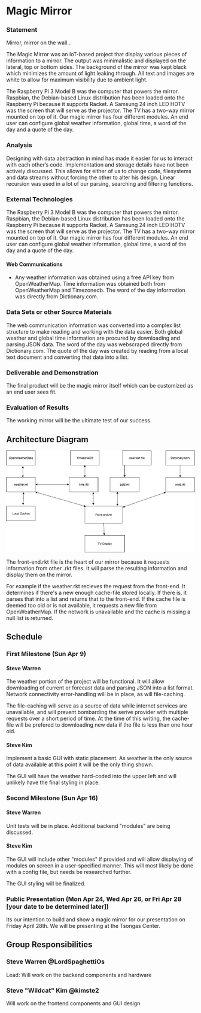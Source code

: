 # Magic Mirror

### Statement
Mirror, mirror on the wall...  

The Magic Mirror was an IoT-based project that display various pieces of information to a mirror.  The output was minimalistic and displayed on the lateral, top or bottom sides.  The background of the mirror was kept black which minimizes the amount of light leaking through.  All text and images are white to allow for maximum visibility due to ambient light.   

The Raspberry Pi 3 Model B was the computer that powers the mirror.  Raspbian, the Debian-based Linux distribution has been loaded onto the Raspberry Pi because it supports Racket.  A Samsung 24 inch LED HDTV was the screen that will serve as the projector.  The TV has a two-way mirror mounted on top of it.  Our magic mirror has four different modules.  An end user can configure global weather information, global time, a word of the day and a quote of the day.  



### Analysis
Designing with data abstraction in mind has made it easier for us to interact with each other’s code.  Implementation and storage details have not been actively discussed.  This allows for either of us to change code, filesystems and data streams without forcing the other to alter his design.  Linear recursion was used in a lot of our parsing, searching and filtering functions.   

### External Technologies
The Raspberry Pi 3 Model B was the computer that powers the mirror.  Raspbian, the Debian-based Linux distribution has been loaded onto the Raspberry Pi because it supports Racket.  A Samsung 24 inch LED HDTV was the screen that will serve as the projector.  The TV has a two-way mirror mounted on top of it.  Our magic mirror has four different modules.  An end user can configure global weather information, global time, a word of the day and a quote of the day.

#### Web Communications
- Any weather information was obtained using a free API key from OpenWeatherMap.  Time information was obtained both from OpenWeatherMap and Timezonedb.  The word of the day information was directly from Dictionary.com.


### Data Sets or other Source Materials
The web communication information was converted into a complex list structure to make reading and working with the data easier.  Both global weather and global time information are procured by downloading and parsing JSON data.  The word of the day was webscraped directly from Dictionary.com.  The quote of the day was created by reading from a local text document and converting that data into a list.
### Deliverable and Demonstration
The final product will be the magic mirror itself which can be customized as an end user sees fit.

### Evaluation of Results
The working mirror will be the ultimate test of our success. 

## Architecture Diagram
![FP4 Diagram](https://github.com/oplS17projects/Magic_Mirror/blob/master/fp4-diagram-v2.png "FP4 Diagram")  

The front-end.rkt file is the heart of our mirror because it requests information from other .rkt files.  It will parse the resulting information and display them on the mirror.   

For example  if the weather.rkt recieves the request from the front-end.  It determines if there's a new enough cache-file stored locally.  If there is, it parses that into a list and returns that to the front-end.  If the cache file is deemed too old or is not available, it requests a new file from OpenWeatherMap. If the network is unavailable and the cache is missing a null list is returned.

## Schedule
### First Milestone (Sun Apr 9)
#### Steve Warren
The weather portion of the project will be functional. It will allow downloading of current or forecast data and parsing JSON into a list format. Network connectivity error-handling will be in place, as will file-caching.  

The file-caching will serve as a source of data while internet services are unavailable, and will prevent bombarding the serive provider with multiple requests over a short period of time. At the time of this writing, the cache-file will be prefered to downloading new data if the file is less than one hour old.

#### Steve Kim
Implement a basic GUI with static placement. As weather is the only source of data available at this point it will be the only thing shown.  

The GUI will have the weather hard-coded into the upper left and will unlikely have the final styling in place.

### Second Milestone (Sun Apr 16)
#### Steve Warren
Unit tests will be in place. Additional backend "modules" are being discussed.

#### Steve Kim
The GUI will include other "modules" if provided and will allow displaying of modules on screen in a user-specified manner. This will most likely be done with a config file, but needs be researched further.  

The GUI styling will be finalized.

### Public Presentation (Mon Apr 24, Wed Apr 26, or Fri Apr 28 [your date to be determined later])
Its our intention to build and show a magic mirror for our presentation on Friday April 28th.  We will be presenting at the Tsongas Center.  

## Group Responsibilities
### Steve Warren @LordSpaghettiOs
Lead: Will work on the backend components and hardware

### Steve "Wildcat" Kim @kimste2
Will work on the frontend components and GUI design
